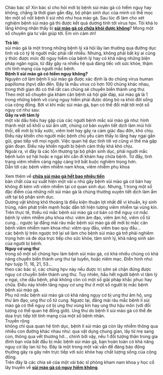 <p>Chào bác sĩ! Xin bác sĩ cho hỏi mới bị bệnh sùi mào gà có hiểm nguy hay không, chẳng là thời gian gần đây, bộ phận sinh dục của mình có thể mọc lên một số nốt bệnh lí sùi nhỏ như hoa mào gà. Sau lúc đi làm cho xét nghiệm bệnh sùi mào gà thì được kết quả dương tính tới virus hpv. Tôi khá lo lắng không nhận thấy bị <a href="http://tribenhdongy.com/sui-mao-ga-co-nguy-hiem-khong-chua-khoi-duoc-khong/"><strong>sùi mào gà có chữa khỏi được không</strong></a>? Mong một số chuyên gia tư vấn giúp tới. Em xin cảm ơn!</p>

<p><strong>Trả lời:</strong><br />
sùi mào gà là một trong những bệnh lý xã hội lây lan thường qua đường dục tình và có tỷ lệ người mắc phải rất nhiều. Nhưng, không phải bất kỳ ai cũng ý thức được mức độ nguy hiểm của bệnh lý hay có khả năng những biện pháp ngăn ngừa, từ đấy gây ra nhiều hệ quả đáng tiếc với sức khỏe, thậm chí tính mạng của người mắc bệnh.<br />
<strong>Bệnh lí sùi mào gà có hiểm nguy không?</strong><br />
Nguyên cớ làm bệnh lí sùi mào gà được xác định là do chủng virus human papilloma (hpv) dẫn đến. Đây là mẫu virus có hơn 100 chủng khác nhau, trong thời gian đó có thể rất cao chủng sẽ chuyển biến thành ung thư.<br />
Theo một số chuyên gia khám căn bệnh xã hội giải đáp, sùi mào gà là 1 trong những bệnh vô cùng nguy hiểm phải được dòng bỏ ra khỏi đời sống của cộng đồng. Bởi vì khi mắc sùi mào gà, bạn có thể đối mặt tới một số nguy cơ như sau:<br />
<strong>Gây ra với tâm lý</strong><br />
một vài dấu hiệu hay gặp của các người bệnh mắc sùi mào gà như: hình thành một số khối u sùi ẩm ướt, chúng cơ bản xuyên tiết dịch làm mùi hôi thối, dễ mới bị trầy xước, viêm loét hay gây ra cảm giác đau đớn, khó chịu.<br />
Điều này khiến cho người mắc bệnh chủ yếu cảm thấy lo lắng hay ngại gần gũi, giao tiếp với mọi người. Việc quan hệ dục tình tới vợ cũng vì thế mà gặp gián đoạn. Điều này khiến người bị bệnh cảm thấy khá khó chịu.<br />
Ngoài ra, vì đây là các tổn thương tại bộ phận sinh dục, phải người mắc bệnh luôn sợ hãi hoặc e ngại khi cần đi khám hay chữa bệnh. Từ đấy, tình trạng viêm nhiễm càng ngày càng trở bắt buộc nghiêm trọng hơn.<br />
Dẫn tới các bệnh viêm nhiễm nam khoa, viêm nhiễm phụ khoa</p>

<p>Xem thêm về&nbsp;<a href="http://tribenhdongy.com/chi-phi-chua-benh-sui-mao-ga-het-bao-nhieu-tien-nam-2017/"><strong>chữa sùi mào gà hết bao nhiêu tiền</strong></a><br />
bản chất của sự xuất hiện một vài u nhú gây bệnh sùi mào gà cơ bản hay không đi kèm với viêm nhiễm tại cơ quan sinh dục. Nhưng, 1 trong một số đặc điểm của những nốt sùi mào gà là chúng thường xuyên tiết dịch làm ẩm ướt tại bộ phận sinh dục.<br />
Dương vật không khô thoáng là điều kiện thuận lợi nhất để vi khuẩn, ký sinh trùng, nấm phát triển mạnh hoặc dẫn tới hiện tượng viêm nhiễm tại vùng kín.<br />
Trên thực tế, thiếu nữ mắc bệnh sùi mào gà cơ bản có thể nguy cơ mắc bệnh lý viêm nhiễm phụ khoa như: viêm âm đạo, viêm âm hộ, viêm cổ tử cung&hellip; ngược lại đấng mài râu mắc bệnh sùi mào gà dễ mới bị mắc căn bệnh viêm nhiễm nam khoa như: viêm quy đầu, viêm bao quy đầu&hellip;<br />
các bệnh lý trên ngược trở lại sẽ làm cho bệnh sùi mào gà trở phải nghiêm trọng hơn và đe dọa trực tiếp cho sức khỏe, tâm sinh lý, khả năng sinh sản của người bị bệnh.<br />
<strong>Nguy cơ ung thư</strong><br />
trong số một số chủng hpv làm bệnh sùi mào gà, có khá nhiều chủng có khả năng chuyển biến thành ung thư tại tuyến, hoặc niêm mạc. Điển hình như: hpv tuýp 11, 16, 21, 53&hellip;<br />
theo các bác sĩ, các chủng hpv này nếu được trị sớm sẽ chặn đứng được nguy cơ chuyển biến thành ung thư. Tuy nhiên, hầu hết người bệnh vì tâm lý e ngại, che dấu bệnh, phải không còn có một số giải pháp khắc phục hay chữa. Điều này khiến tăng nguy cơ ung thư ở một số người bị mắc bệnh bệnh sùi mào gà.<br />
Phụ nữ mắc bệnh sùi mào gà có khả năng nguy cơ bị ung thư âm hộ, ung thư âm đạo, ung thư cổ tử cung. Ngược lại, đấng mài râu mắc bệnh lí sùi mào gà có thể nguy cơ bị ung thư vùng kín hay ung thư hậu môn (với đối tượng có thể quan hệ đồng giới). Ung thư do bệnh lí sùi mào gà có thể đe dọa trực tiếp tới tính mạng của một số bệnh nhân.<br />
Truyền rộng<br />
không chỉ qua quan hệ tình dục, bệnh lí sùi mào gà còn lây nhiễm thông qua nhiều con đường khác nhau như: qua vật dụng chung gian, lây từ mẹ sang con, thông qua vết thương hở&hellip; chính bởi vậy, nếu 1 đối tượng thân trong gia đình bạn vừa bắt đầu bị mắc bệnh sùi mào gà, bạn hoàn toàn có khả năng nguy cơ lây lan từ họ. Đây là một trong một vài vấn đề đáng báo động thường gây ra gây nên trực tiếp với sức khỏe hay chất lượng sống của cộng đồng.<br />
Trên đây là các chia sẻ của một vài bác sĩ phòng kham nam khoa y học cổ lây truyền về <a href="http://tribenhdongy.com/sui-mao-ga-co-nguy-hiem-khong-chua-khoi-duoc-khong/"><strong>sùi mào gà có nguy hiểm không</strong></a>.</p>
